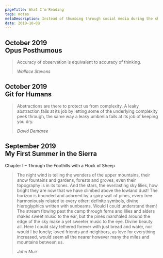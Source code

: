 ```yaml
---
pageTitle: What I’m Reading
tags: notes
metaDescription: Instead of thumbing through social media during the short moments of boredom I have been reading.  
date: 2019-10-08
---
```

## <div class="opacity_75 small-caps text--smaller">October 2019</div> Opus Posthumous 

> <p>Accuracy of observation is equivalent to accuracy of thinking.</p><cite>Wallace Stevens</cite>

## <div class="opacity_75 small-caps text--smaller">October 2019</div> Git for Humans 

> <p>Abstractions are there to protect us from complexity. A leaky abstraction fails at its job by letting some of the underlying complexity peek through, the same way a leaky umbrella fails at its job of keeping you dry.</p><cite>David Demaree</cite>

## <div class="opacity_75 small-caps text--smaller">September 2019</div> My First Summer in the Sierra
Chapter I – Through the Foothills with a Flock of Sheep

> <p>The night wind is telling the wonders of the upper mountains, their snow fountains and gardens, forests and groves; even their topography is in its tones. And the stars, the everlasting sky lilies, how bright they are now that we have climbed above the lowland dust! The horizon is bounded and adorned by a spiry wall of pines, every tree harmoniously related to every other; definite symbols, divine hieroglyphics written with sunbeams. Would I could understand them! The stream flowing past the camp through ferns and lilies and alders makes sweet music to the ear, but the pines marshaled around the edge of the sky make a yet sweeter music to the eye. Divine beauty all. Here I could stay tethered forever with just bread and water, nor would I be lonely; loved friends and neighbors, as love for everything increased, would seem all the nearer however many the miles and mountains between us. </p><cite>John Muir</cite>